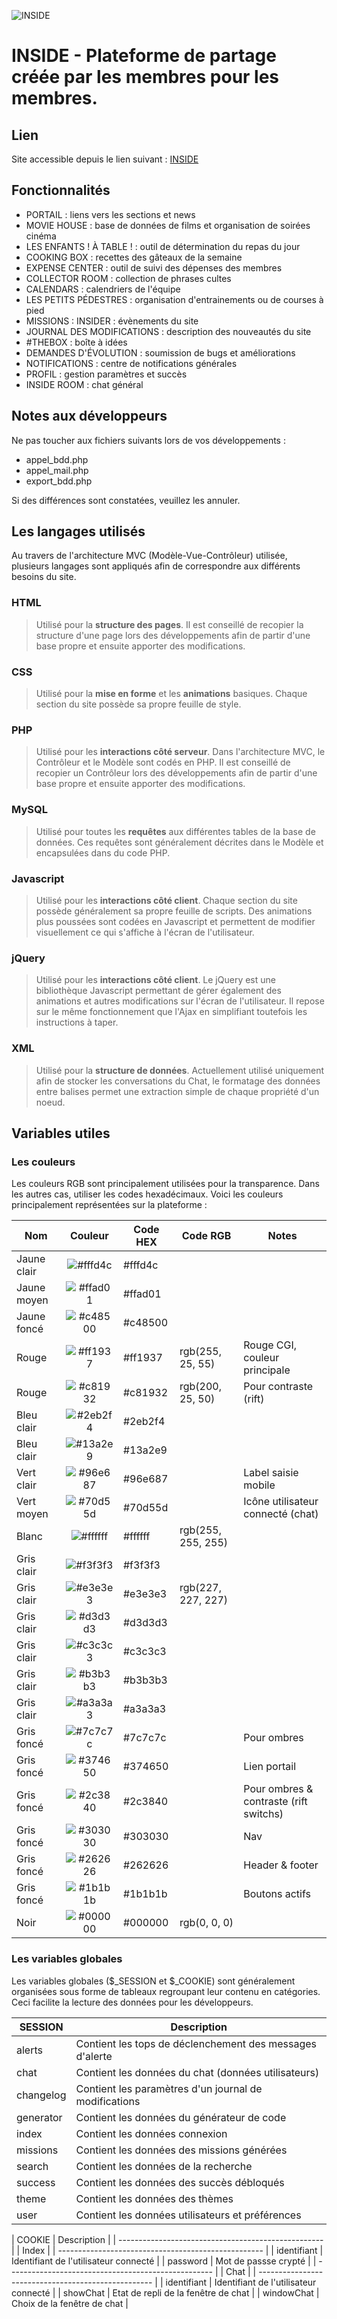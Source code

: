 ![INSIDE](http://77.153.236.140/inside/includes/icons/common/inside_readme.png)

# INSIDE - Plateforme de partage créée par les membres pour les membres.

## Lien
Site accessible depuis le lien suivant : [INSIDE](http://77.153.236.140/inside/)

## Fonctionnalités
- PORTAIL : liens vers les sections et news
- MOVIE HOUSE : base de données de films et organisation de soirées cinéma
- LES ENFANTS ! À TABLE ! : outil de détermination du repas du jour
- COOKING BOX : recettes des gâteaux de la semaine
- EXPENSE CENTER : outil de suivi des dépenses des membres
- COLLECTOR ROOM : collection de phrases cultes
- CALENDARS : calendriers de l'équipe
- LES PETITS PÉDESTRES : organisation d'entrainements ou de courses à pied
- MISSIONS : INSIDER : évènements du site
- JOURNAL DES MODIFICATIONS : description des nouveautés du site
- #THEBOX : boîte à idées
- DEMANDES D'ÉVOLUTION : soumission de bugs et améliorations
- NOTIFICATIONS : centre de notifications générales
- PROFIL : gestion paramètres et succès
- INSIDE ROOM : chat général

## Notes aux développeurs
Ne pas toucher aux fichiers suivants lors de vos développements :
- appel_bdd.php
- appel_mail.php
- export_bdd.php

Si des différences sont constatées, veuillez les annuler.

## Les langages utilisés
Au travers de l'architecture MVC (Modèle-Vue-Contrôleur) utilisée, plusieurs langages sont appliqués afin de correspondre aux différents besoins du site.
### HTML
> Utilisé pour la **structure des pages**. Il est conseillé de recopier la structure d'une page lors des développements afin de partir d'une base propre et ensuite apporter des modifications.
### CSS
> Utilisé pour la **mise en forme** et les **animations** basiques. Chaque section du site possède sa propre feuille de style.
### PHP
> Utilisé pour les **interactions côté serveur**. Dans l'architecture MVC, le Contrôleur et le Modèle sont codés en PHP. Il est conseillé de recopier un Contrôleur lors des développements afin de partir d'une base propre et ensuite apporter des modifications.
### MySQL
> Utilisé pour toutes les **requêtes** aux différentes tables de la base de données. Ces requêtes sont généralement décrites dans le Modèle et encapsulées dans du code PHP.
### Javascript
> Utilisé pour les **interactions côté client**. Chaque section du site possède généralement sa propre feuille de scripts. Des animations plus poussées sont codées en Javascript et permettent de modifier visuellement ce qui s'affiche à l'écran de l'utilisateur.
### jQuery
> Utilisé pour les **interactions côté client**. Le jQuery est une bibliothèque Javascript permettant de gérer également des animations et autres modifications sur l'écran de l'utilisateur. Il repose sur le même fonctionnement que l'Ajax en simplifiant toutefois les instructions à taper.
### XML
> Utilisé pour la **structure de données**. Actuellement utilisé uniquement afin de stocker les conversations du Chat, le formatage des données entre balises permet une extraction simple de chaque propriété d'un noeud.

## Variables utiles
### Les couleurs
Les couleurs RGB sont principalement utilisées pour la transparence. Dans les autres cas, utiliser les codes hexadécimaux. Voici les couleurs principalement représentées sur la plateforme :

| Nom             | Couleur                                                  | Code HEX | Code RGB           | Notes                                  |
| ----------------| :------------------------------------------------------: | -------- | ------------------ | -------------------------------------- |
| Jaune clair     | ![#fffd4c](https://placehold.it/15/fffd4c/000000?text=+) | #fffd4c  |                    |                                        |
| Jaune moyen     | ![#ffad01](https://placehold.it/15/ffad01/000000?text=+) | #ffad01  |                    |                                        |
| Jaune foncé     | ![#c48500](https://placehold.it/15/c48500/000000?text=+) | #c48500  |                    |                                        |
| Rouge           | ![#ff1937](https://placehold.it/15/ff1937/000000?text=+) | #ff1937  | rgb(255, 25, 55)   | Rouge CGI, couleur principale          |
| Rouge           | ![#c81932](https://placehold.it/15/c81932/000000?text=+) | #c81932  | rgb(200, 25, 50)   | Pour contraste (rift)                  |
| Bleu clair      | ![#2eb2f4](https://placehold.it/15/2eb2f4/000000?text=+) | #2eb2f4  |                    |                                        |
| Bleu clair      | ![#13a2e9](https://placehold.it/15/13a2e9/000000?text=+) | #13a2e9  |                    |                                        |
| Vert clair      | ![#96e687](https://placehold.it/15/96e687/000000?text=+) | #96e687  |                    | Label saisie mobile                    |
| Vert moyen      | ![#70d55d](https://placehold.it/15/70d55d/000000?text=+) | #70d55d  |                    | Icône utilisateur connecté (chat)      |
| Blanc           | ![#ffffff](https://placehold.it/15/ffffff/000000?text=+) | #ffffff  | rgb(255, 255, 255) |                                        |
| Gris clair      | ![#f3f3f3](https://placehold.it/15/f3f3f3/000000?text=+) | #f3f3f3  |                    |                                        |
| Gris clair      | ![#e3e3e3](https://placehold.it/15/e3e3e3/000000?text=+) | #e3e3e3  | rgb(227, 227, 227) |                                        |
| Gris clair      | ![#d3d3d3](https://placehold.it/15/d3d3d3/000000?text=+) | #d3d3d3  |                    |                                        |
| Gris clair      | ![#c3c3c3](https://placehold.it/15/c3c3c3/000000?text=+) | #c3c3c3  |                    |                                        |
| Gris clair      | ![#b3b3b3](https://placehold.it/15/b3b3b3/000000?text=+) | #b3b3b3  |                    |                                        |
| Gris clair      | ![#a3a3a3](https://placehold.it/15/a3a3a3/000000?text=+) | #a3a3a3  |                    |                                        |
| Gris foncé      | ![#7c7c7c](https://placehold.it/15/7c7c7c/000000?text=+) | #7c7c7c  |                    | Pour ombres                            |
| Gris foncé      | ![#374650](https://placehold.it/15/374650/000000?text=+) | #374650  |                    | Lien portail                           |
| Gris foncé      | ![#2c3840](https://placehold.it/15/2c3840/000000?text=+) | #2c3840  |                    | Pour ombres & contraste (rift switchs) |
| Gris foncé      | ![#303030](https://placehold.it/15/303030/000000?text=+) | #303030  |                    | Nav                                    |
| Gris foncé      | ![#262626](https://placehold.it/15/262626/000000?text=+) | #262626  |                    | Header & footer                        |
| Gris foncé      | ![#1b1b1b](https://placehold.it/15/1b1b1b/000000?text=+) | #1b1b1b  |                    | Boutons actifs                         |
| Noir            | ![#000000](https://placehold.it/15/000000/000000?text=+) | #000000  | rgb(0, 0, 0)       |                                        |

### Les variables globales
Les variables globales ($_SESSION et $_COOKIE) sont généralement organisées sous forme de tableaux regroupant leur contenu en catégories. Ceci facilite la lecture des données pour les développeurs.

| SESSION   | Description                                              |
| --------- | -------------------------------------------------------- |
| alerts    | Contient les tops de déclenchement des messages d'alerte |
| chat      | Contient les données du chat (données utilisateurs)      |
| changelog | Contient les paramètres d'un journal de modifications    |
| generator | Contient les données du générateur de code               |
| index     | Contient les données connexion                           |
| missions  | Contient les données des missions générées               |
| search    | Contient les données de la recherche                     |
| success   | Contient les données des succès débloqués                |
| theme     | Contient les données des thèmes                          |
| user      | Contient les données utilisateurs et préférences         |

| COOKIE      | Description                           |
| --------------------------------------------------- |
|                        Index                        |
| --------------------------------------------------- |
| identifiant | Identifiant de l'utilisateur connecté |
| password    | Mot de passse crypté                  |
| --------------------------------------------------- |
|                         Chat                        |
| --------------------------------------------------- |
| identifiant | Identifiant de l'utilisateur connecté |
| showChat    | Etat de repli de la fenêtre de chat   |
| windowChat  | Choix de la fenêtre de chat           |

